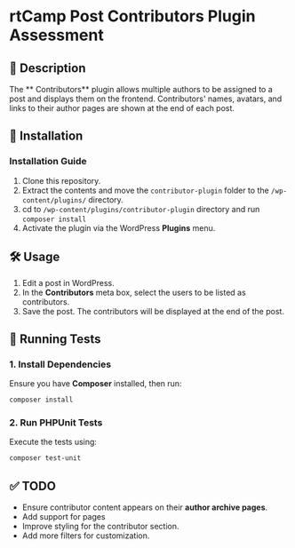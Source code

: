 # rtCamp Post Contributors Plugin Assessment

## 📌 Description
The ** Contributors** plugin allows multiple authors to be assigned to a post and displays them on the frontend. Contributors' names, avatars, and links to their author pages are shown at the end of each post.

## 🚀 Installation
### Installation Guide
1. Clone this repository.
2. Extract the contents and move the `contributor-plugin` folder to the `/wp-content/plugins/` directory.
3. cd to `/wp-content/plugins/contributor-plugin` directory and run `composer install`  
4. Activate the plugin via the WordPress **Plugins** menu.


## 🛠️ Usage
1. Edit a post in WordPress.
2. In the **Contributors** meta box, select the users to be listed as contributors.
3. Save the post. The contributors will be displayed at the end of the post.

## 🧪 Running Tests
### 1. Install Dependencies
Ensure you have **Composer** installed, then run:
```sh
composer install
```

### 2. Run PHPUnit Tests
Execute the tests using:
```sh
composer test-unit
```

## ✅ TODO
- Ensure contributor content appears on their **author archive pages**.
- Add support for pages
- Improve styling for the contributor section.
- Add more filters for customization.

